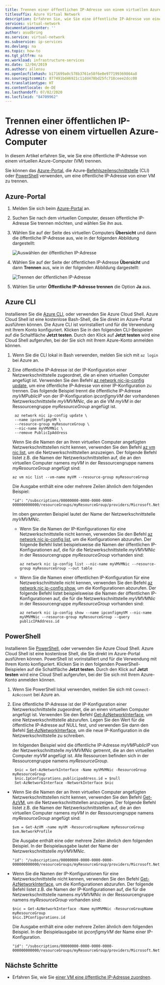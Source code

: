 ```yaml
---
title: Trennen einer öffentlichen IP-Adresse von einem virtuellen Azure-Computer
titlesuffix: Azure Virtual Network
description: Erfahren Sie, wie Sie eine öffentliche IP-Adresse von einem virtuellen Computer trennen.
services: virtual-network
documentationcenter: ''
author: asudbring
ms.service: virtual-network
ms.subservice: ip-services
ms.devlang: na
ms.topic: how-to
ms.tgt_pltfrm: na
ms.workload: infrastructure-services
ms.date: 12/04/2019
ms.author: allensu
ms.openlocfilehash: b171699a0c578b3761e58f6e0e977199369864a8
ms.sourcegitcommit: 877491bd46921c11dd478bd25fc718ceee2dcc08
ms.translationtype: HT
ms.contentlocale: de-DE
ms.lasthandoff: 07/02/2020
ms.locfileid: "84709962"
---
```

# <a name="dissociate-a-public-ip-address-from-an-azure-vm"></a>Trennen einer öffentlichen IP-Adresse von einem virtuellen Azure-Computer 

In diesem Artikel erfahren Sie, wie Sie eine öffentliche IP-Adresse von einem virtuellen Azure-Computer (VM) trennen.

Sie können das [Azure-Portal](#azure-portal), die Azure-[Befehlszeilenschnittstelle](#azure-cli) (CLI) oder [PowerShell](#powershell) verwenden, um eine öffentliche IP-Adresse von einer VM zu trennen.

## <a name="azure-portal"></a>Azure-Portal

1. Melden Sie sich beim [Azure-Portal](https://portal.azure.com) an.
2. Suchen Sie nach dem virtuellen Computer, dessen öffentliche IP-Adresse Sie trennen möchten, und wählen Sie ihn aus.
3. Wählen Sie auf der Seite des virtuellen Computers **Übersicht** und dann die öffentliche IP-Adresse aus, wie in der folgenden Abbildung dargestellt:

   ![Auswählen der öffentlichen IP-Adresse](./media/remove-public-ip-address/remove-public-ip-address-2.png)

4. Wählen Sie auf der Seite der öffentlichen IP-Adresse **Übersicht** und dann **Trennen** aus, wie in der folgenden Abbildung dargestellt:

    ![Trennen der öffentlichen IP-Adresse](./media/remove-public-ip-address/remove-public-ip-address-3.png)

5. Wählen Sie unter **Öffentliche IP-Adresse trennen** die Option **Ja** aus.

## <a name="azure-cli"></a>Azure CLI

Installieren Sie die [Azure CLI](/cli/azure/install-azure-cli?toc=%2fazure%2fvirtual-network%2ftoc.json), oder verwenden Sie Azure Cloud Shell. Azure Cloud Shell ist eine kostenlose Bash-Shell, die Sie direkt im Azure-Portal ausführen können. Die Azure CLI ist vorinstalliert und für die Verwendung mit Ihrem Konto konfiguriert. Klicken Sie in den folgenden CLI-Beispielen auf die Schaltfläche **Jetzt testen**. Durch den Klick auf **Jetzt testen** wird eine Cloud Shell aufgerufen, bei der Sie sich mit Ihrem Azure-Konto anmelden können.

1. Wenn Sie die CLI lokal in Bash verwenden, melden Sie sich mit `az login` bei Azure an.
2. Eine öffentliche IP-Adresse ist der IP-Konfiguration einer Netzwerkschnittstelle zugeordnet, die an einen virtuellen Computer angefügt ist. Verwenden Sie den Befehl [az network nic-ip-config update](/cli/azure/network/nic/ip-config?view=azure-cli-latest#az-network-nic-ip-config-update), um eine öffentliche IP-Adresse von einer IP-Konfiguration zu trennen. Das folgende Beispiel trennt die öffentliche IP-Adresse *myVMPublicIP* von der IP-Konfiguration *ipconfigmyVM* der vorhandenen Netzwerkschnittstelle *myVMVMNic*, die an die VM *myVM* in der Ressourcengruppe *myResourceGroup* angefügt ist.
  
   ```azurecli-interactive
    az network nic ip-config update \
    --name ipconfigmyVM \
    --resource-group myResourceGroup \
    --nic-name myVMVMNic \
    --remove PublicIpAddress
   ```

   Wenn Sie die Namen der an Ihren virtuellen Computer angefügten Netzwerkschnittstellen nicht kennen, verwenden Sie den Befehl [az vm nic list](/cli/azure/vm/nic?view=azure-cli-latest#az-vm-nic-list), um die Netzwerkschnittstellen anzuzeigen. Der folgende Befehl listet z.B. die Namen der Netzwerkschnittstellen auf, die an den virtuellen Computer namens *myVM* in der Ressourcengruppe namens *myResourceGroup* angefügt sind:

     ```azurecli-interactive
     az vm nic list --vm-name myVM --resource-group myResourceGroup
     ```

     Die Ausgabe enthält eine oder mehrere Zeilen ähnlich dem folgenden Beispiel:
  
     ```
     "id": "/subscriptions/00000000-0000-0000-0000-000000000000/resourceGroups/myResourceGroup/providers/Microsoft.Network/networkInterfaces/myVMVMNic",
     ```

     Im oben genannten Beispiel lautet der Name der Netzwerkschnittstelle *myVMVMNic*.

   - Wenn Sie die Namen der IP-Konfigurationen für eine Netzwerkschnittstelle nicht kennen, verwenden Sie den Befehl [az network nic ip-config list](/cli/azure/network/nic/ip-config?view=azure-cli-latest#az-network-nic-ip-config-list), um die Konfigurationen abzurufen. Der folgende Befehl listet beispielsweise die Namen der öffentlichen IP-Konfigurationen auf, die für die Netzwerkschnittstelle *myVMVMNic* in der Ressourcengruppe *myResourceGroup* vorhanden sind:

     ```azurecli-interactive
     az network nic ip-config list --nic-name myVMVMNic --resource-group myResourceGroup --out table
     ```

   - Wenn Sie die Namen einer öffentlichen IP-Konfiguration für eine Netzwerkschnittstelle nicht kennen, verwenden Sie den Befehl [az network nic ip-config show](/cli/azure/network/nic/ip-config?view=azure-cli-latest#az-network-nic-ip-config-show), um die Konfigurationen abzurufen. Der folgende Befehl listet beispielsweise die Namen der öffentlichen IP-Konfigurationen auf, die für die Netzwerkschnittstelle *myVMVMNic* in der Ressourcengruppe *myResourceGroup* vorhanden sind:

     ```azurecli-interactive
     az network nic ip-config show --name ipconfigmyVM --nic-name myVMVMNic --resource-group myResourceGroup --query publicIPAddress.id
     ```


## <a name="powershell"></a>PowerShell

Installieren Sie [PowerShell](/powershell/azure/install-az-ps), oder verwenden Sie Azure Cloud Shell. Azure Cloud Shell ist eine kostenlose Shell, die Sie direkt im Azure-Portal ausführen können. PowerShell ist vorinstalliert und für die Verwendung mit Ihrem Konto konfiguriert. Klicken Sie in den folgenden PowerShell-Beispielen auf die Schaltfläche **Jetzt testen**. Durch den Klick auf **Jetzt testen** wird eine Cloud Shell aufgerufen, bei der Sie sich mit Ihrem Azure-Konto anmelden können.

1. Wenn Sie PowerShell lokal verwenden, melden Sie sich mit `Connect-AzAccount` bei Azure an.
2. Eine öffentliche IP-Adresse ist der IP-Konfiguration einer Netzwerkschnittstelle zugeordnet, die an einen virtuellen Computer angefügt ist. Verwenden Sie den Befehl [Get-AzNetworkInterface](/powershell/module/Az.Network/Get-AzNetworkInterface), um eine Netzwerkschnittstelle abzurufen. Legen Sie den Wert für die öffentliche IP-Adresse auf NULL fest, und verwenden Sie dann den Befehl [Set-AzNetworkInterface](/powershell/module/Az.Network/Set-AzNetworkInterface), um die neue IP-Konfiguration in die Netzwerkschnittstelle zu schreiben.

   Im folgenden Beispiel wird die öffentliche IP-Adresse *myVMPublicIP* von der Netzwerkschnittstelle *myVMVMNic* getrennt, die an den virtuellen Computer *myVM* angefügt ist. Alle Ressourcen befinden sich in der Ressourcengruppe namens *myResourceGroup*.
  
   ```azurepowershell
    $nic = Get-AzNetworkInterface -Name myVMVMNic -ResourceGroup myResourceGroup
    $nic.IpConfigurations.publicipaddress.id = $null
    Set-AzNetworkInterface -NetworkInterface $nic
   ```

  - Wenn Sie die Namen der an Ihren virtuellen Computer angefügten Netzwerkschnittstellen nicht kennen, verwenden Sie den Befehl [Get-AzVM](/powershell/module/Az.Compute/Get-AzVM), um die Netzwerkschnittstellen anzuzeigen. Der folgende Befehl listet z.B. die Namen der Netzwerkschnittstellen auf, die an den virtuellen Computer namens *myVM* in der Ressourcengruppe namens *myResourceGroup* angefügt sind:

    ```azurepowershell
    $vm = Get-AzVM -name myVM -ResourceGroupName myResourceGroup
    $vm.NetworkProfile
    ```

     Die Ausgabe enthält eine oder mehrere Zeilen ähnlich dem folgenden Beispiel. In der Beispielausgabe lautet der Name der Netzwerkschnittstelle *myVMVMNic*.
  
     ```
     "id": "/subscriptions/00000000-0000-0000-0000-000000000000/resourceGroups/myResourceGroup/providers/Microsoft.Network/networkInterfaces/myVMVMNic",
     ```

   - Wenn Sie die Namen der IP-Konfigurationen für eine Netzwerkschnittstelle nicht kennen, verwenden Sie den Befehl [Get-AzNetworkInterface](/powershell/module/Az.Network/Get-AzNetworkInterface), um die Konfigurationen abzurufen. Der folgende Befehl listet z.B. die Namen der IP-Konfigurationen auf, die für die Netzwerkschnittstelle namens *myVMVMNic* in der Ressourcengruppe namens *myResourceGroup* vorhanden sind:

     ```azurepowershell-interactive
     $nic = Get-AzNetworkInterface -Name myVMVMNic -ResourceGroupName myResourceGroup
     $nic.IPConfigurations.id
     ```

     Die Ausgabe enthält eine oder mehrere Zeilen ähnlich dem folgenden Beispiel. In der Beispielausgabe ist *ipconfigmyVM* der Name einer IP-Konfiguration.
  
     ```
     "id": "/subscriptions/00000000-0000-0000-0000-000000000000/resourceGroups/myResourceGroup/providers/Microsoft.Network/networkInterfaces/myVMVMNic/ipConfigurations/ipconfigmyVM"
     ```

## <a name="next-steps"></a>Nächste Schritte

- Erfahren Sie, wie Sie [einer VM eine öffentliche IP-Adresse zuordnen](associate-public-ip-address-vm.md).
